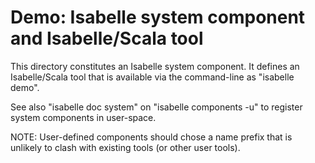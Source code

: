 # Demo: Isabelle system component and Isabelle/Scala tool

This directory constitutes an Isabelle system component. It defines an
Isabelle/Scala tool that is available via the command-line as "isabelle demo".

See also "isabelle doc system" on "isabelle components -u" to register system
components in user-space.

NOTE: User-defined components should chose a name prefix that is unlikely to
clash with existing tools (or other user tools).
